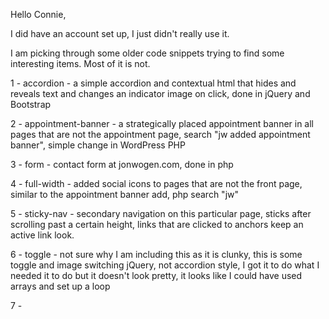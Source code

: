 Hello Connie,

I did have an account set up, I just didn't really use it.

I am picking through some older code snippets trying to find some interesting items. Most of it is not.

1 - accordion - a simple accordion and contextual html that hides and reveals text and changes an indicator image on click, done in jQuery and Bootstrap

2 - appointment-banner - a strategically placed appointment banner in all pages that are not the appointment page, search "jw added appointment banner", simple change in WordPress PHP

3 - form - contact form at jonwogen.com, done in php

4 - full-width - added social icons to pages that are not the front page, similar to the appointment banner add, php search "jw"

5 - sticky-nav - secondary navigation on this particular page, sticks after scrolling past a certain height, links that are clicked to anchors keep an active link look.

6 - toggle - not sure why I am including this as it is clunky, this is some toggle and image switching jQuery, not accordion style, I got it to do what I needed it to do but it doesn't look pretty, it looks like I could have used arrays and set up a loop

7 -
